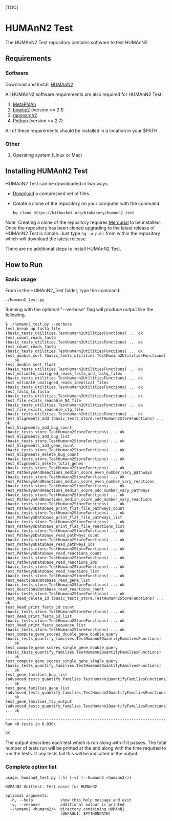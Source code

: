 [TOC]

# HUMAnN2 Test #

The HUMAnN2 Test repository contains software to test HUMAnN2. 

## Requirements ##

### Software ###

Download and Install [HUMAnN2](https://bitbucket.org/biobakery/humann2/)

All HUMAnN2 software requirements are also required for HUMAnN2 Test:

1. [MetaPhlAn](https://bitbucket.org/biobakery/metaphlan2/)
1. [bowtie2](http://bowtie-bio.sourceforge.net/bowtie2/) (version >= 2.1)
1. [rapsearch2](http://omics.informatics.indiana.edu/mg/RAPSearch2/)
1. [Python](http://www.python.org/) (version >= 2.7)

All of these requirements should be installed in a location in your $PATH.

### Other ###
1. Operating system (Linux or Mac)

## Installing HUMAnN2 Test ##
HUMAnN2 Test can be downloaded in two ways:

* [Download](https://bitbucket.org/biobakery/humann2_test/downloads) a compressed set of files.
* Create a clone of the repository on your computer with the command: 
	
	``hg clone https://bitbucket.org/biobakery/humann2_test ``

Note: Creating a clone of the repository requires [Mercurial](http://mercurial.selenic.com/) to be installed. Once the repository has been cloned upgrading to the latest release of HUMAnN2 Test is simple. Just type ``hg -u pull`` from within the repository which will download the latest release.

There are no additional steps to install HUMAnN2 Test.

## How to Run ##

### Basic usage ###

From in the HUMAnN2_Test folder, type the command:

`` ./humann2_test.py ``

Running with the optional "--verbose" flag will produce output like the following.
```
$ ./humann2_test.py --verbose
test_break_up_fasta_file (basic_tests_utilities.TestHumann2UtilitiesFunctions) ... ok
test_count_reads_fasta (basic_tests_utilities.TestHumann2UtilitiesFunctions) ... ok
test_count_reads_fastq (basic_tests_utilities.TestHumann2UtilitiesFunctions) ... ok
test_double_sort (basic_tests_utilities.TestHumann2UtilitiesFunctions) ... ok
test_double_sort_float (basic_tests_utilities.TestHumann2UtilitiesFunctions) ... ok
test_estimate_unaligned_reads_fasta_and_fastq_files (basic_tests_utilities.TestHumann2UtilitiesFunctions) ... ok
test_estimate_unaligned_reads_identical_files (basic_tests_utilities.TestHumann2UtilitiesFunctions) ... ok
test_fastq_to_fasta (basic_tests_utilities.TestHumann2UtilitiesFunctions) ... ok
test_file_exists_readable_NA_file (basic_tests_utilities.TestHumann2UtilitiesFunctions) ... ok
test_file_exists_readable_cfg_file (basic_tests_utilities.TestHumann2UtilitiesFunctions) ... ok
test_Alignments_add (basic_tests_store.TestHumann2StoreFunctions) ... ok
test_Alignments_add_bug_count (basic_tests_store.TestHumann2StoreFunctions) ... ok
test_Alignments_add_bug_list (basic_tests_store.TestHumann2StoreFunctions) ... ok
test_Alignments_add_gene_count (basic_tests_store.TestHumann2StoreFunctions) ... ok
test_Alignments_delete_bug_count (basic_tests_store.TestHumann2StoreFunctions) ... ok
test_Alignments_delete_total_genes (basic_tests_store.TestHumann2StoreFunctions) ... ok
test_PathwaysAndReactions_median_score_even_number_vary_pathways (basic_tests_store.TestHumann2StoreFunctions) ... ok
test_PathwaysAndReactions_median_score_even_number_vary_reactions (basic_tests_store.TestHumann2StoreFunctions) ... ok
test_PathwaysAndReactions_median_score_odd_number_vary_pathways (basic_tests_store.TestHumann2StoreFunctions) ... ok
test_PathwaysAndReactions_median_score_odd_number_vary_reactions (basic_tests_store.TestHumann2StoreFunctions) ... ok
test_PathwaysDatabase_print_flat_file_pathways_count (basic_tests_store.TestHumann2StoreFunctions) ... ok
test_PathwaysDatabase_print_flat_file_pathways_list (basic_tests_store.TestHumann2StoreFunctions) ... ok
test_PathwaysDatabase_print_flat_file_reactions_list (basic_tests_store.TestHumann2StoreFunctions) ... ok
test_PathwaysDatabase_read_pathways_count (basic_tests_store.TestHumann2StoreFunctions) ... ok
test_PathwaysDatabase_read_pathways_ids (basic_tests_store.TestHumann2StoreFunctions) ... ok
test_PathwaysDatabase_read_reactions_count (basic_tests_store.TestHumann2StoreFunctions) ... ok
test_PathwaysDatabase_read_reactions_ids (basic_tests_store.TestHumann2StoreFunctions) ... ok
test_PathwaysDatabase_read_reactions_list (basic_tests_store.TestHumann2StoreFunctions) ... ok
test_ReactionsDatabase_read_gene_list (basic_tests_store.TestHumann2StoreFunctions) ... ok
test_ReactionsDatabase_read_reactions_count (basic_tests_store.TestHumann2StoreFunctions) ... ok
test_Read_delete_id (basic_tests_store.TestHumann2StoreFunctions) ... ok
test_Read_print_fasta_id_count (basic_tests_store.TestHumann2StoreFunctions) ... ok
test_Read_print_fasta_id_list (basic_tests_store.TestHumann2StoreFunctions) ... ok
test_Read_print_fasta_sequence_list (basic_tests_store.TestHumann2StoreFunctions) ... ok
test_compute_gene_scores_double_gene_double_query (basic_tests_quantify_families.TestHumann2QuantifyFamiliesFunctions) ... ok
test_compute_gene_scores_single_gene_double_query (basic_tests_quantify_families.TestHumann2QuantifyFamiliesFunctions) ... ok
test_compute_gene_scores_single_gene_single_query (basic_tests_quantify_families.TestHumann2QuantifyFamiliesFunctions) ... ok
test_gene_families_bug_list (advanced_tests_quantify_families.TestHumann2QuantifyFamiliesFunctions) ... ok
test_gene_families_gene_list (advanced_tests_quantify_families.TestHumann2QuantifyFamiliesFunctions) ... ok
test_gene_families_tsv_output (advanced_tests_quantify_families.TestHumann2QuantifyFamiliesFunctions) ... ok

----------------------------------------------------------------------
Ran 40 tests in 0.030s

OK
```
The output describes each test which is run along with if it passes.
The total number of tests run will be printed at the end along with the time required
to run the tests. If any tests fail this will be indicated in the output.

### Complete option list ###
```
usage: humann2_test.py [-h] [-v] [--humann2 <humann2/>]

HUMAnN2 Unittest: Test cases for HUMAnN2

optional arguments:
  -h, --help            show this help message and exit
  -v, --verbose         additional output is printed
  --humann2 <humann2/>  directory containing HUMAnN2
                        [DEFAULT: $PYTHONPATH]
```